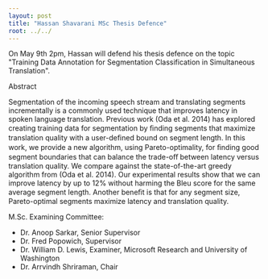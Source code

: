 ```yaml
---
layout: post
title: "Hassan Shavarani MSc Thesis Defence"
root: ../../
---
```

On May 9th 2pm, Hassan will defend his thesis defence on the topic "Training Data Annotation for Segmentation Classification in Simultaneous Translation".

Abstract

Segmentation of the incoming speech stream and translating segments incrementally is a commonly used technique that improves latency in spoken language translation. Previous work (Oda et al. 2014) has explored creating training data for segmentation by ﬁnding segments that maximize translation quality with a user-deﬁned bound on segment length.
In this work, we provide a new algorithm, using Pareto-optimality, for ﬁnding good segment boundaries that can balance the trade-oﬀ between latency versus translation quality. We compare against the state-of-the-art greedy algorithm from (Oda et al. 2014). Our experimental results show that we can improve latency by up to 12% without harming the Bleu score for the same average segment length. Another beneﬁt is that for any segment size, Pareto-optimal segments maximize latency and translation quality.

M.Sc. Examining Committee:
* Dr. Anoop Sarkar, Senior Supervisor
* Dr. Fred Popowich, Supervisor
* Dr. William D. Lewis, Examiner, Microsoft Research and University of Washington
* Dr. Arrvindh Shriraman, Chair
